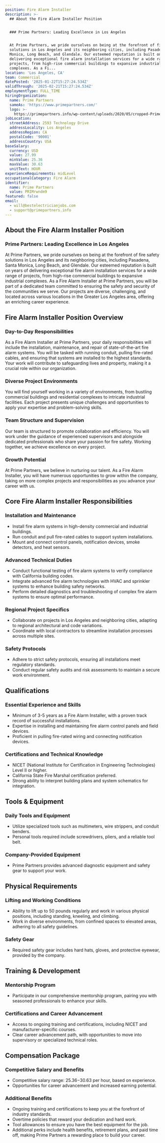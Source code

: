 ```yaml
---
position: Fire Alarm Installer
description: >-
  ## About the Fire Alarm Installer Position


  ### Prime Partners: Leading Excellence in Los Angeles


  At Prime Partners, we pride ourselves on being at the forefront of fire safety
  solutions in Los Angeles and its neighboring cities, including Pasadena, Santa
  Monica, Long Beach, and Glendale. Our esteemed reputation is built on years of
  delivering exceptional fire alarm installation services for a wide range of
  projects, from high-rise commercial buildings to expansive industrial
  complexes. As a Fi...
location: 'Los Angeles, CA'
team: Commercial
datePosted: '2025-01-22T15:27:24.534Z'
validThrough: '2025-02-21T15:27:24.534Z'
employmentType: FULL_TIME
hiringOrganization:
  name: Prime Partners
  sameAs: 'https://www.primepartners.com/'
  logo: >-
    https://primepartners.info/wp-content/uploads/2020/05/cropped-Prime-Partners-Logo-NO-BG-1.png
jobLocation:
  streetAddress: 2593 Technology Drive
  addressLocality: Los Angeles
  addressRegion: CA
  postalCode: '90001'
  addressCountry: USA
baseSalary:
  currency: USD
  value: 27.99
  minValue: 25.36
  maxValue: 30.63
  unitText: HOUR
experienceRequirements: midLevel
occupationalCategory: Fire Alarm
identifier:
  name: Prime Partners
  value: PRIMrwndm9
featured: false
email:
  - will@bestelectricianjobs.com
  - support@primepartners.info
---
```




## About the Fire Alarm Installer Position

### Prime Partners: Leading Excellence in Los Angeles

At Prime Partners, we pride ourselves on being at the forefront of fire safety solutions in Los Angeles and its neighboring cities, including Pasadena, Santa Monica, Long Beach, and Glendale. Our esteemed reputation is built on years of delivering exceptional fire alarm installation services for a wide range of projects, from high-rise commercial buildings to expansive industrial complexes. As a Fire Alarm Installer at Prime Partners, you will be part of a dedicated team committed to ensuring the safety and security of the communities we serve. Our projects are diverse, challenging, and located across various locations in the Greater Los Angeles area, offering an enriching career experience.

## Fire Alarm Installer Position Overview

### Day-to-Day Responsibilities

As a Fire Alarm Installer at Prime Partners, your daily responsibilities will include the installation, maintenance, and repair of state-of-the-art fire alarm systems. You will be tasked with running conduit, pulling fire-rated cables, and ensuring that systems are installed to the highest standards. Your work will contribute to safeguarding lives and property, making it a crucial role within our organization.

### Diverse Project Environments

You will find yourself working in a variety of environments, from bustling commercial buildings and residential complexes to intricate industrial facilities. Each project presents unique challenges and opportunities to apply your expertise and problem-solving skills.

### Team Structure and Supervision

Our team is structured to promote collaboration and efficiency. You will work under the guidance of experienced supervisors and alongside dedicated professionals who share your passion for fire safety. Working together, we achieve excellence on every project.

### Growth Potential

At Prime Partners, we believe in nurturing our talent. As a Fire Alarm Installer, you will have numerous opportunities to grow within the company, taking on more complex projects and responsibilities as you advance your career with us.

## Core Fire Alarm Installer Responsibilities

### Installation and Maintenance

- Install fire alarm systems in high-density commercial and industrial buildings.
- Run conduit and pull fire-rated cables to support system installations.
- Mount and connect control panels, notification devices, smoke detectors, and heat sensors.

### Advanced Technical Duties

- Conduct functional testing of fire alarm systems to verify compliance with California building codes.
- Integrate advanced fire alarm technologies with HVAC and sprinkler systems to enhance building safety networks.
- Perform detailed diagnostics and troubleshooting of complex fire alarm systems to ensure optimal performance.

### Regional Project Specifics

- Collaborate on projects in Los Angeles and neighboring cities, adapting to regional architectural and code variations.
- Coordinate with local contractors to streamline installation processes across multiple sites.

### Safety Protocols

- Adhere to strict safety protocols, ensuring all installations meet regulatory standards.
- Conduct regular safety audits and risk assessments to maintain a secure work environment.

## Qualifications

### Essential Experience and Skills

- Minimum of 3-5 years as a Fire Alarm Installer, with a proven track record of successful installations.
- Expertise in installing and maintaining fire alarm control panels and field devices.
- Proficient in pulling fire-rated wiring and connecting notification devices.

### Certifications and Technical Knowledge

- NICET (National Institute for Certification in Engineering Technologies) Level II or higher.
- California State Fire Marshal certification preferred.
- Strong ability to interpret building plans and system schematics for integration.

## Tools & Equipment

### Daily Tools and Equipment

- Utilize specialized tools such as multimeters, wire strippers, and conduit benders.
- Personal tools required include screwdrivers, pliers, and a reliable tool belt.

### Company-Provided Equipment

- Prime Partners provides advanced diagnostic equipment and safety gear to support your work.

## Physical Requirements

### Lifting and Working Conditions

- Ability to lift up to 50 pounds regularly and work in various physical positions, including standing, kneeling, and climbing.
- Work in diverse environments, from confined spaces to elevated areas, adhering to all safety guidelines.

### Safety Gear

- Required safety gear includes hard hats, gloves, and protective eyewear, provided by the company.

## Training & Development

### Mentorship Program

- Participate in our comprehensive mentorship program, pairing you with seasoned professionals to enhance your skills.

### Certifications and Career Advancement

- Access to ongoing training and certifications, including NICET and manufacturer-specific courses.
- Clear career advancement path, with opportunities to move into supervisory or specialized technical roles.

## Compensation Package

### Competitive Salary and Benefits

- Competitive salary range: $25.36-$30.63 per hour, based on experience.
- Opportunities for career advancement and increased earning potential.

### Additional Benefits

- Ongoing training and certifications to keep you at the forefront of industry standards.
- Overtime policies that reward your dedication and hard work.
- Tool allowances to ensure you have the best equipment for the job.
- Additional perks include health benefits, retirement plans, and paid time off, making Prime Partners a rewarding place to build your career.